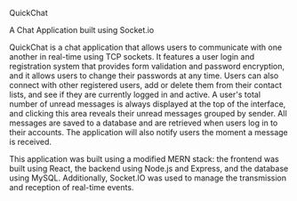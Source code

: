 QuickChat

A Chat Application built using Socket.io

QuickChat is a chat application that allows users to communicate with one another in real-time using TCP sockets. It features a user login and registration system that provides form validation and password encryption, and it allows users to change their passwords at any time. Users can also connect with other registered users, add or delete them from their contact lists, and see if they are currently logged in and active. A user's total number of unread messages is always displayed at the top of the interface, and clicking this area reveals their unread messages grouped by sender. All messages are saved to a database and are retrieved when users log in to their accounts. The application will also notify users the moment a message is received.

This application was built using a modified MERN stack: the frontend was built using React, the backend using Node.js and Express, and the database using MySQL. Additionally, Socket.IO was used to manage the transmission and reception of real-time events.
